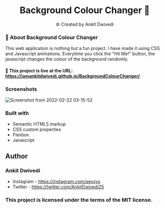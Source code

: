 <h1 align="center">Background Colour Changer 🌈</h1>
<p align="center">
      ⚙️ Created by Ankit Dwivedi
</p>

### 🎯 About Background Colour Changer

This web application is nothing but a fun project. I have made it using CSS and Javascript animations. Everytime you click the "Hit Me!" button, the javascript changes the colour of the background randomly.

#### 🎯 This project is live at the URL: https://iamankitdwivedi.github.io/BackgroundColourChanger/

### Screenshots
![Screenshot from 2022-02-22 03-15-52](https://user-images.githubusercontent.com/65527745/155029856-d566c4a9-9df6-45c2-bb0f-af9aa84d55c1.png)

### Built with

- Semantic HTML5 markup
- CSS custom properties
- Flexbox
- Javascript

## Author
### Ankit Dwivedi
- Instagram - https://instagram.com/aexsys
- Twitter - https://twitter.com/AnkitDwivedi25

### This project is licensed under the terms of the MIT license.

